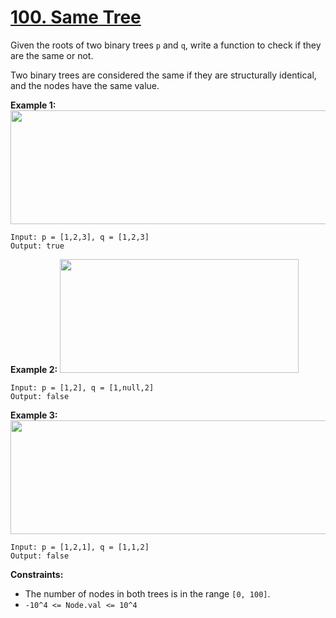 # [100. Same Tree](https://leetcode.com/problems/same-tree/)

Given the roots of two binary trees `p` and `q`, write a function to check if they are the same or not.

Two binary trees are considered the same if they are structurally identical, and the nodes have the same value.

**Example 1:** 
<img alt="" src="https://assets.leetcode.com/uploads/2020/12/20/ex1.jpg" style="width: 622px; height: 182px;">

```
Input: p = [1,2,3], q = [1,2,3]
Output: true
```

**Example 2:** 
<img alt="" src="https://assets.leetcode.com/uploads/2020/12/20/ex2.jpg" style="width: 382px; height: 182px;">

```
Input: p = [1,2], q = [1,null,2]
Output: false
```

**Example 3:** 
<img alt="" src="https://assets.leetcode.com/uploads/2020/12/20/ex3.jpg" style="width: 622px; height: 182px;">

```
Input: p = [1,2,1], q = [1,1,2]
Output: false
```

**Constraints:** 

- The number of nodes in both trees is in the range `[0, 100]`.
- `-10^4 <= Node.val <= 10^4`
